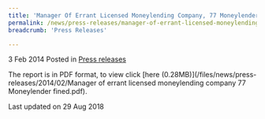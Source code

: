 ```yaml
---
title: 'Manager Of Errant Licensed Moneylending Company, 77 Moneylender Pte Ltd, Fined $15,000'
permalink: /news/press-releases/manager-of-errant-licensed-moneylending-company--77-moneylender-/
breadcrumb: 'Press Releases'

---
```



3 Feb 2014 Posted in [Press releases](/news/press-releases)

The report is in PDF format, to view click [here (0.28MB)](/files/news/press-releases/2014/02/Manager of errant licensed moneylending company 77 Moneylender fined.pdf).


<p class="right-side-updated">Last updated on 29 Aug 2018</p>
